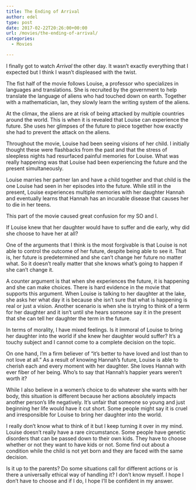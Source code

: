 ```yaml
---
title: The Ending of Arrival
author: edel
type: post
date: 2017-02-22T20:26:00+00:00
url: /movies/the-ending-of-arrival/
categories:
  - Movies

---
```

I finally got to watch _Arrival_ the other day. It wasn&#8217;t exactly everything that I expected but I think I wasn&#8217;t displeased with the twist.

The fist half of the movie follows Louise, a professor who specializes in languages and translations. She is recruited by the government to help translate the language of aliens who had touched down on earth. Together with a mathematician, Ian, they slowly learn the writing system of the aliens.

At the climax, the aliens are at risk of being attacked by multiple countries around the world. This is when it is revealed that Louise can experience the future. She uses her glimpses of the future to piece together how exactly she had to prevent the attack on the aliens.

Throughout the movie, Louise had been seeing visions of her child. I initially thought these were flashbacks from the past and that the stress of sleepless nights had resurfaced painful memories for Louise. What was really happening was that Louise had been experiencing the future and the present simultaneously.

Louise marries her partner Ian and have a child together and that child is the one Louise had seen in her episodes into the future. While still in the present, Louise experiences multiple memories with her daughter Hannah and eventually learns that Hannah has an incurable disease that causes her to die in her teens.

This part of the movie caused great confusion for my SO and I.

If Louise knew that her daughter would have to suffer and die early, why did she choose to have her at all?

One of the arguments that I think is the most forgivable is that Louise is not able to control the outcome of her future, despite being able to see it. That is, her future is predetermined and she can&#8217;t change her future no matter what. So it doesn&#8217;t really matter that she knows what&#8217;s going to happen if she can&#8217;t change it.

A counter argument is that when she experiences the future, it is happening and she can make choices. There is hard evidence in the movie that supports this argument. When Louise is talking to her daughter at the lake, she asks her what day it is because she isn&#8217;t sure that what is happening is real or just a vision. Another scenario is when she is trying to think of a term for her daughter and it isn&#8217;t until she hears someone say it in the present that she can tell her daughter the term in the future.

In terms of morality, I have mixed feelings. Is it immoral of Louise to bring her daughter into the world if she knew her daughter would suffer? It&#8217;s a touchy subject and I cannot come to a complete decision on the topic.

On one hand, I&#8217;m a firm believer of &#8220;it&#8217;s better to have loved and lost than to not love at all.&#8221; As a result of knowing Hannah&#8217;s future, Louise is able to cherish each and every moment with her daughter. She loves Hannah with ever fiber of her being. Who&#8217;s to say that Hannah&#8217;s happier years weren&#8217;t worth it?

While I also believe in a women&#8217;s choice to do whatever she wants with her body, this situation is different because her actions absolutely impacts another person&#8217;s life negatively. It&#8217;s unfair that someone so young and just beginning her life would have it cut short. Some people might say it is cruel and irresponsible for Louise to bring her daughter into the world.

I really don&#8217;t know what to think of it but I keep turning it over in my mind. Louise doesn&#8217;t really have a rare circumstance. Some people have genetic disorders that can be passed down to their own kids. They have to choose whether or not they want to have kids or not. Some find out about a condition while the child is not yet born and they are faced with the same decision.

Is it up to the parents? Do some situations call for different actions or is there a universally ethical way of handling it? I don&#8217;t know myself. I hope I don&#8217;t have to choose and if I do, I hope I&#8217;ll be confident in my answer.